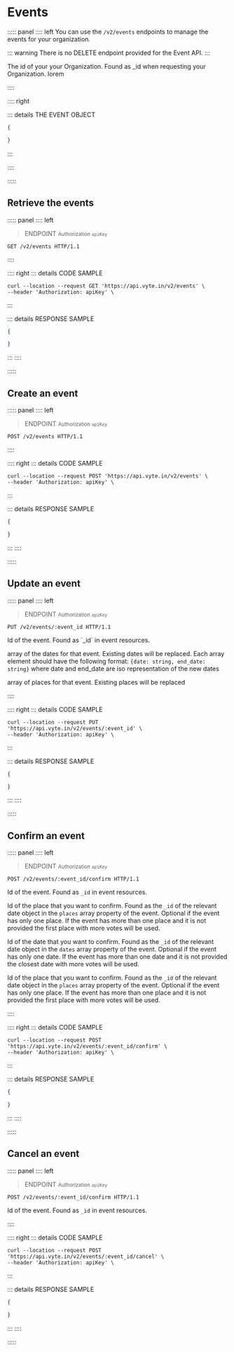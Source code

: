 # Events

::::: panel
:::: left
You can use the `/v2/events` endpoints to manage the events for your organization.

::: warning
There is no DELETE endpoint provided for the Event API.
:::

<attributes title="Attributes">
  <attribute name="id" type="string">
    The id of your your Organization. Found as _id when requesting your Organization.
  </attribute>
  <attribute name="user" type="object">
    lorem
  </attribute>
</attributes>

::::

:::: right

::: details THE EVENT OBJECT

```json
{

}
```

:::

::::

:::::

## Retrieve the events

::::: panel
:::: left

> ENDPOINT <small>Authorization `apiKey`</small>

```http
GET /v2/events HTTP/1.1
```

::::

:::: right
::: details CODE SAMPLE

```shell
curl --location --request GET 'https://api.vyte.in/v2/events' \
--header 'Authorization: apiKey' \
```

:::

::: details RESPONSE SAMPLE

```json
{

}
```

:::
::::

:::::

## Create an event

::::: panel
:::: left

> ENDPOINT <small>Authorization `apiKey`</small>

```http
POST /v2/events HTTP/1.1
```

::::

:::: right
::: details CODE SAMPLE

```shell
curl --location --request POST 'https://api.vyte.in/v2/events' \
--header 'Authorization: apiKey' \
```

:::

::: details RESPONSE SAMPLE

```json
{

}
```

:::
::::

:::::

## Update an event

::::: panel
:::: left

> ENDPOINT <small>Authorization `apiKey`</small>

```http
PUT /v2/events/:event_id HTTP/1.1
```

<attributes title="Path parameters">
  <attribute name="event_id" type="string" required="true">
Id of the event. Found as `_id` in event resources.

  </attribute>
</attributes>

<attributes title="Body parameters">
  <attribute name="dates" type="array" required="false">

array of the dates for that event. Existing dates will be replaced. Each array element should have the following format: `{date: string, end_date: string}` where date and end_date are iso representation of the new dates

  </attribute>
  <attribute name="places" type="array" required="false">

array of places for that event. Existing places will be replaced

  </attribute>
</attributes>

::::

:::: right
::: details CODE SAMPLE

```shell
curl --location --request PUT 'https://api.vyte.in/v2/events/:event_id' \
--header 'Authorization: apiKey' \
```

:::

::: details RESPONSE SAMPLE

```json
{

}
```

:::
::::

:::::

## Confirm an event

::::: panel
:::: left

> ENDPOINT <small>Authorization `apiKey`</small>

```http
POST /v2/events/:event_id/confirm HTTP/1.1
```

<attributes title="Query parameters">
  <attribute name="event_id" type="string" required="true">

Id of the event. Found as `_id` in event resources.

  </attribute>
  <attribute name="p" type="string" required="false">

Id of the place that you want to confirm. Found as the `_id` of the relevant date object in the `places` array property of the event. Optional if the event has only one place. If the event has more than one place and it is not provided the first place with more votes will be used.

  </attribute>
</attributes>

<attributes title="Query parameters">
  <attribute name="d" type="string" required="false">

Id of the date that you want to confirm. Found as the `_id` of the relevant date object in the `dates` array property of the event. Optional if the event has only one date. If the event has more than one date and it is not provided the closest date with more votes will be used.

  </attribute>
  <attribute name="p" type="string" required="false">

Id of the place that you want to confirm. Found as the `_id` of the relevant date object in the `places` array property of the event. Optional if the event has only one place. If the event has more than one place and it is not provided the first place with more votes will be used.

  </attribute>
</attributes>

::::

:::: right
::: details CODE SAMPLE

```shell
curl --location --request POST 'https://api.vyte.in/v2/events/:event_id/confirm' \
--header 'Authorization: apiKey' \
```

:::

::: details RESPONSE SAMPLE

```json
{

}
```

:::
::::

:::::

## Cancel an event

::::: panel
:::: left

> ENDPOINT <small>Authorization `apiKey`</small>

```http
POST /v2/events/:event_id/confirm HTTP/1.1
```

<attributes title="Path parameters">
  <attribute name="event_id" type="string" required="true">
  
Id of the event. Found as `_id` in event resources.

  </attribute>
</attributes>

::::

:::: right
::: details CODE SAMPLE

```shell
curl --location --request POST 'https://api.vyte.in/v2/events/:event_id/cancel' \
--header 'Authorization: apiKey' \
```

:::

::: details RESPONSE SAMPLE

```json
{

}
```

:::
::::

:::::
